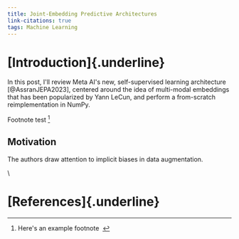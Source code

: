 ```yaml
---
title: Joint-Embedding Predictive Architectures
link-citations: true
tags: Machine Learning
---
```


# [Introduction]{.underline} #

In this post, I'll review Meta AI's new, self-supervised learning 
architecture [@AssranJEPA2023], centered around the idea of multi-modal 
embeddings that has  been popularized by Yann LeCun, and perform a 
from-scratch reimplementation in NumPy.

Footnote test [^1]

<section class="indent">

## Motivation ##

The authors draw attention to implicit biases in data augmentation.

</section> 
\

# [References]{.underline} #

[^1]: Here's an example footnote &nbsp;

